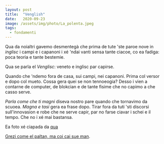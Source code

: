 ```yaml
---
layout: post
title:  "Venglish"
date:   2020-09-23
image: /assets/img/photo/La_polenta.jpeg
tags:
  - fondamenti
---
```


Qua da noialtri gavemo desmentegà che prima de tute 'ste paroe nove in *inglisc* i campi e i capanoni i xé 'ndai vanti sensa tante ciacoe, co ea fadiga: poca teoria e tante bestemie.

Qua se parla el *Venglisc*: veneto e inglisc par capirse.

Quando che 'ndemo fora de casa, sui campi, nei capanoni. Prima col versor e dopo col mueto. Cossa gera quei se non tennoeogia? Desso i vien a contarne de computer, de blokcian e de tante fisime che no capimo a che casso serve.

*Parla come che ti magni* diseva nostro pare quando che tornavimo da scuoea. *Magna e tasi* gera ea frase dopo. Tirar fora da tuti 'sti discorsi sull'innovasion e robe che ne serve capir, par no farse ciavar i schei e il tempo. Che no i xé mai bastansa.

Ea foto xé ciapada da [qua](https://commons.wikimedia.org/wiki/File:Ca%27_Rezzonico_-_La_Polenta_-_Pietro_Longhi.jpg)

[Grezi come el paltan, ma coi cai sue man](https://youtu.be/0ILHKwfMXKY).
